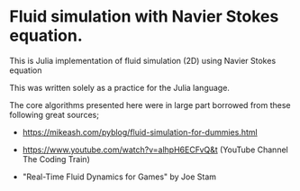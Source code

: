# Fluid simulation with Navier Stokes equation.
This is Julia implementation of fluid simulation (2D) using Navier Stokes equation

This was written solely as a practice for the Julia language.

The core algorithms presented here were in large part borrowed from these following great sources;

- https://mikeash.com/pyblog/fluid-simulation-for-dummies.html

- https://www.youtube.com/watch?v=alhpH6ECFvQ&t (YouTube Channel The Coding Train)

- "Real-Time Fluid Dynamics for Games" by Joe Stam
